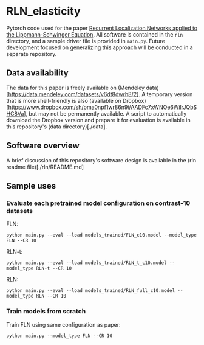 # RLN_elasticity
Pytorch code used for the paper [Recurrent Localization Networks applied to the Lippmann-Schwinger Equation](https://doi.org/10.1016/j.commatsci.2021.110356). All software is contained in the `rln` directory, and a sample driver file is provided in `main.py`. Future development focused on generalizing this approach will be conducted in a separate repository.

## Data availability
The data for this paper is freely available on (Mendeley data)[https://data.mendeley.com/datasets/v6dt8dwrh8/2]. A temporary version that is more shell-friendly is also (available on Dropbox)[https://www.dropbox.com/sh/pma0npf1wr86n9i/AADFc7xWNOe6WilrJQbSHC8Va], but may not be permanently available. A script to automatically download the Dropbox version and prepare it for evaluation is available in this repository's (data directory)[./data].

## Software overview
A brief discussion of this repository's software design is available in the (rln readme file)[./rln/README.md]

## Sample uses

### Evaluate each pretrained model configuration on contrast-10 datasets

FLN:
```
python main.py --eval --load models_trained/FLN_c10.model --model_type FLN --CR 10
```

RLN-t:
```
python main.py --eval --load models_trained/RLN_t_c10.model --model_type RLN-t --CR 10
```

RLN:
```
python main.py --eval --load models_trained/RLN_full_c10.model --model_type RLN --CR 10
```

### Train models from scratch
Train FLN using same configuration as paper: 
```
python main.py --model_type FLN --CR 10
```
